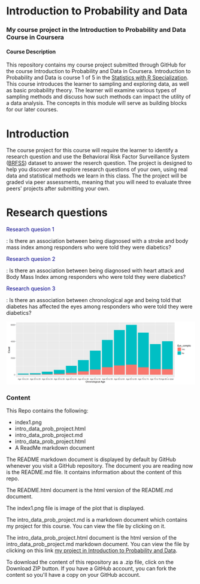 
# Introduction to Probability and Data 
### My course project in the Introduction to Probability and Data  Course in Coursera


[]("https://coursera-course-photos.s3.amazonaws.com/6f/84dd00f4e311e5b1964b8e2cbb6cfc/intro_to_data_and_probability.png")


#### Course Description

This repository contains my course project submitted through GitHub for the course Introduction to Probability and Data in Coursera. Introduction to Probability and Data is course 1 of 5 in the [Statistics with R Specialization]("https://www.coursera.org/specializations/statistics"). This course introduces the learner to sampling and exploring data, as well as basic probability theory. The learner will examine various types of sampling methods and discuss how such methods can impact the utility of a data analysis. The concepts in this module will serve as building blocks for our later courses.

# Introduction

The course project for this course will require the learner to identify a research question and use the Behavioral Risk Factor Surveillance System ([BRFSS]("http://www.cdc.gov/brfss/")) dataset to answer the reserch question. The project is designed to help you discover and explore research questions of your own, using real data and statistical methods we learn in this class. The the project will be graded via peer assessments, meaning that you will need to evaluate three peers' projects after submitting your own.

# Research questions

<p style="color: darkblue">Research quesion 1<p>: Is there an association between being diagnosed with a stroke and body mass index among responders who were told they were diabetics?

<p style="color: darkblue">Research quesion 2<p>: Is there an association between being diagnosed with heart attack and Body Mass Index among responders who were told they were diabetics?

<p style="color: darkblue">Research quesion 3<p>: Is there an association between chronological age and being told that diabetes has affected the eyes among responders who were told they were diabetics?



![comparing the number of diabetics in the different age Groups who had eye problems](index1.png)


### Content 

This Repo contains the following:

- index1.png 
- intro_data_prob_project.html 
- intro_data_prob_project.md 
- intro_data_prob_project.html 
- A ReadMe markdown document


The README markdown document is displayed by default by GitHub whenever you visit a GitHub repository. The document you are reading now is the README.md file. It contains information about the content of this repo.

The README.html document is the html version of the README.md document.

The index1.png file is image of the plot that is displayed.

The intro_data_prob_project.md is a markdown document which contains my project for this course. You can view the file by clicking on it.

The intro_data_prob_project.html document is the html version of the intro_data_prob_project.md markdown document. You can view the file by clicking on this link [my project in Introduction to Probability and Data](https://htmlpreview.github.io/?https://github.com/DocOfi/Statistics-with-R/Course1/intro_data_prob_project.html).

To download the content of this repository as a .zip file, click on the Download ZIP button. If you have a GitHub account, you can fork the content so you'll have a copy on your GitHub account.  


